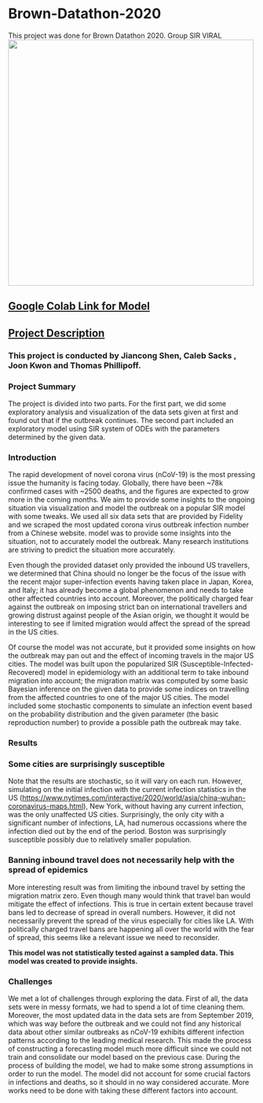 # Brown-Datathon-2020
This project was done for Brown Datathon 2020. Group SIR VIRAL
<img src="/Users/pro/Downloads/Brown-Datathon-2020/pic/visa type.png" width="500">


## [Google Colab Link for Model](https://colab.research.google.com/drive/1phJj-shGxG-LAxmSDZMfY07hkuBoZGc-)

## [Project Description](doc/)

###  This project is conducted by Jiancong Shen, Caleb Sacks , Joon Kwon and Thomas Phillipoff.

###  Project Summary
The project is divided into two parts. For the first part, we did some exploratory analysis and visualization of the data sets given at first and found out that if the outbreak continues. The second part included an exploratory model using SIR system of ODEs with the parameters determined by the given data. 

### Introduction
The rapid development of novel corona virus (nCoV-19) is the most pressing issue the humanity is facing today. Globally, there have been ~78k confirmed cases with ~2500 deaths, and the figures are expected to grow more in the coming months. We aim to provide some insights to the ongoing situation via visualization and model the outbreak on a popular SIR model with some tweaks. We used all six data sets that are provided by Fidelity and we scraped the most updated corona virus outbreak infection number from a Chinese website.  model was to provide some insights into the situation, not to accurately model the outbreak. Many research institutions are striving to predict the situation more accurately.

Even though the provided dataset only provided the inbound US travellers, we determined that China should no longer be the focus of the issue with the recent major super-infection events having taken place in Japan, Korea, and Italy; it has already become a global phenomenon and needs to take other affected countries into account. Moreover, the politically charged fear against the outbreak on imposing strict ban on international travellers and growing distrust against people of the Asian origin, we thought it would be interesting to see if limited migration would affect the spread of the spread in the US cities.

Of course the model was not accurate, but it provided some insights on how the outbreak may pan out and the effect of incoming travels in the major US cities. The model was built upon the popularized SIR (Susceptible-Infected-Recovered) model in epidemiology with an additional term to take inbound migration into account; the migration matrix was computed by some basic Bayesian inference on the given data to provide some indices on travelling from the affected countries to one of the major US cities. The model included some stochastic components to simulate an infection event based on the probability distribution and the given parameter (the basic reproduction number) to provide a possible path the outbreak may take. 

### Results
### Some cities are surprisingly susceptible
Note that the results are stochastic, so it will vary on each run. However, simulating on the initial infection with the current infection statistics in the US (https://www.nytimes.com/interactive/2020/world/asia/china-wuhan-coronavirus-maps.html), New York, without having any current infection, was the only unaffected US cities. Surprisingly, the only city with a significant number of infections, LA, had numerous occassions where the infection died out by the end of the period. Boston was surprisingly susceptible possibly due to relatively smaller population.

### Banning inbound travel does not necessarily help with the spread of epidemics
More interesting result was from limiting the inbound travel by setting the migration matrix zero. Even though many would think that travel ban would mitigate the effect of infections. This is true in certain extent because travel bans led to decrease of spread in overall numbers. However, it did not necessarily prevent the spread of the virus especially for cities like LA. With politically charged travel bans are happening all over the world with the fear of spread, this seems like a relevant issue we need to reconsider.

**This model was not statistically tested against a sampled data. This model was created to provide insights.**

### Challenges
We met a lot of challenges through exploring the data. First of all, the data sets were in messy formats, we had to spend a lot of time cleaning them. Moreover, the most updated data in the data sets are from September 2019, which was way before the outbreak and we could not find any historical data about other similar outbreaks as nCoV-19 exhibits different infection patterns according to the leading medical research. This made the process of constructing a forecasting model much more difficult since we could not train and consolidate our model based on the previous case. During the process of building the model, we had to make some strong assumptions in order to run the model. The model did not account for some crucial factors in infections and deaths, so it should in no way considered accurate. More works need to be done with taking these different factors into account.


